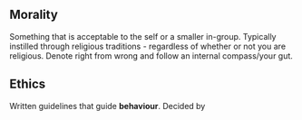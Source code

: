## Morality
Something that is acceptable to the self or a smaller in-group.
Typically instilled through religious traditions - regardless of whether or not you are religious. 
Denote right from wrong and follow an internal compass/your gut.
## Ethics
Written guidelines that guide **behaviour**.
Decided by 